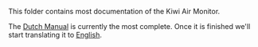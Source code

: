 This folder contains most documentation of the Kiwi Air Monitor.

The [Dutch Manual](NL/) is currently the most complete. 
Once it is finished we'll start translating it to [English](ENG/).